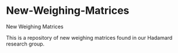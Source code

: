 # New-Weighing-Matrices
New Weighing Matrices

This is a repository of new weighing matrices found in our Hadamard research group.
